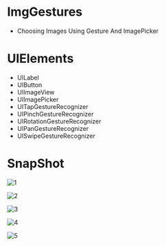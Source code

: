# ImgGestures
* Choosing Images Using Gesture And ImagePicker

# UIElements
* UILabel
* UIButton
* UIImageView
* UIImagePicker
* UITapGestureRecognizer
* UIPinchGestureRecognizer
* UIRotationGestureRecognizer
* UIPanGestureRecognizer
* UISwipeGestureRecognizer



# SnapShot
![1](https://user-images.githubusercontent.com/86009586/124748708-11d56c80-df41-11eb-871e-93ba3d1d6151.png)

![2](https://user-images.githubusercontent.com/86009586/124748728-169a2080-df41-11eb-9749-2005d98c2bce.png)

![3](https://user-images.githubusercontent.com/86009586/124748749-1b5ed480-df41-11eb-9867-cd40fec45567.png)

![4](https://user-images.githubusercontent.com/86009586/124748762-20238880-df41-11eb-9747-7ccaf4921eb2.png)

![5](https://user-images.githubusercontent.com/86009586/124748802-2ade1d80-df41-11eb-80ff-2166d645cb29.png)
